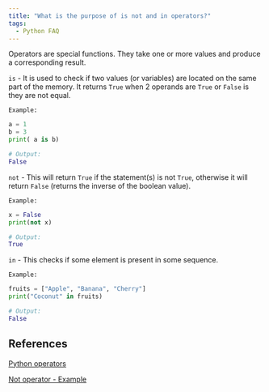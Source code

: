 ```yaml
---
title: "What is the purpose of is not and in operators?"
tags:
  - Python FAQ
---
```


Operators are special functions. They take one or more values and produce a corresponding result.

`is` - It is used to check if two values (or variables) are located on the same part of the memory. It returns `True` when 2 operands are `True` or `False` is they are not equal.

`Example:`

```python
a = 1 
b = 3
print( a is b)

# Output:
False
```

`not` -  This will return  `True` if the statement(s) is not `True`, otherwise it will return `False` (returns the inverse of the boolean value).

`Example:`

```python
x = False
print(not x) 

# Output:
True
```

`in` - This checks if some element is present in some sequence.

`Example:`

```python
fruits = ["Apple", "Banana", "Cherry"]
print("Coconut" in fruits)

# Output:
False
```

## References

[Python operators](https://www.programiz.com/python-programming/operators)

[Not operator - Example](https://www.w3schools.com/python/ref_keyword_not.asp)
